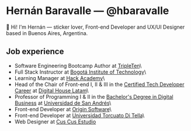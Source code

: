 # Hernán Baravalle — @hbaravalle
👋 Hi! I'm Hernán — sticker lover, Front-end Developer and UX/UI Designer based in Buenos Aires, Argentina.

## Job experience
- Software Engineering Bootcamp Author at [TripleTen](https://tripleten.com/)\
- Full Stack Instructor at [Bogotá Institute of Technology](https://bit.institute)\
- Learning Manager at [Hack Academy](https://ha.dev)\
- Head of the Chair of Front-end I, II & III in the [Certified Tech Developer Career](https://www.digitalhouse.com/ar/landing/descarga-de-programa-certified-tech-developer) at [Digital House Latam](https://www.digitalhouse.com/)\
- Professor of Programming I & II in the [Bachelor's Degree in Digital Business](https://udesa.edu.ar/escuela-de-negocios/licenciatura-en-negocios-digitales) at [Universidad de San Andrés](https://udesa.edu.ar/)\
- Front-end Developer at [Origin Software](https://www.originsw.com/)\
- Front-end Developer at [Universidad Torcuato Di Tella](https://www.utdt.edu/)\
- Web Designer at [Cus Cus Estudio](http://cuscusdesign.com.ar/)
